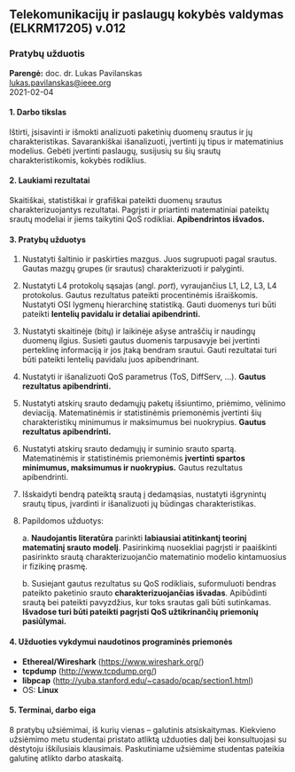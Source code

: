 ## Telekomunikacijų ir paslaugų kokybės valdymas (ELKRM17205) v.012
### Pratybų užduotis

**Parengė:** doc. dr. Lukas Pavilanskas \
lukas.pavilanskas@ieee.org \
2021-02-04

#### 1. Darbo tikslas

Ištirti, įsisavinti ir išmokti analizuoti paketinių duomenų srautus ir jų charakteristikas.
Savarankiškai išanalizuoti, įvertinti jų tipus ir matematinius modelius.
Gebėti įvertinti paslaugų, susijusių su šių srautų charakteristikomis, kokybės rodiklius.

#### 2. Laukiami rezultatai

Skaitiškai, statistiškai ir grafiškai pateikti duomenų srautus charakterizuojantys rezultatai.
Pagrįsti ir priartinti matematiniai pateiktų srautų modeliai ir jiems taikytini QoS rodikliai.
**Apibendrintos išvados.**

#### 3. Pratybų užduotys

1. Nustatyti šaltinio ir paskirties mazgus.
   Juos sugrupuoti pagal srautus.
   Gautas mazgų grupes (ir srautus) charakterizuoti ir palyginti.
   
2. Nustatyti L4 protokolų sąsajas (angl. _port_),
   vyraujančius L1, L2, L3, L4 protokolus.
   Gautus rezultatus pateikti procentinėmis išraiškomis.
   Nustatyti OSI lygmenų hierarchinę statistiką.
   Gauti duomenys turi būti pateikti **lentelių pavidalu ir detaliai apibendrinti.**
   
3. Nustatyti skaitinėje (bitų) ir laikinėje ašyse antraščių ir naudingų duomenų ilgius.
   Susieti gautus duomenis tarpusavyje bei įvertinti perteklinę informaciją ir jos įtaką bendram srautui.
   Gauti rezultatai turi būti pateikti lentelių pavidalu juos apibendrinant.
   
4. Nustatyti ir išanalizuoti QoS parametrus (ToS, DiffServ, ...).
   **Gautus rezultatus apibendrinti.**
   
5. Nustatyti atskirų srauto dedamųjų paketų išsiuntimo, priėmimo, vėlinimo deviaciją.
   Matematinėmis ir statistinėmis priemonėmis įvertinti šių charakteristikų minimumus ir maksimumus bei nuokrypius.
   **Gautus rezultatus apibendrinti.**
   
6. Nustatyti atskirų srauto dedamųjų ir suminio srauto spartą.
   Matematinėmis ir statistinėmis priemonėmis **įvertinti spartos minimumus, maksimumus ir nuokrypius.**
   Gautus rezultatus apibendrinti.
   
7. Išskaidyti bendrą pateiktą srautą į dedamąsias, 
   nustatyti išgrynintų srautų tipus, 
   įvardinti ir išanalizuoti jų būdingas charakteristikas.
   
8. Papildomos užduotys:
   
   a. **Naudojantis literatūra** parinkti **labiausiai atitinkantį teorinį matematinį srauto modelį**.
     Pasirinkimą nuosekliai pagrįsti ir paaiškinti pasirinkto srautą charakterizuojančio matematinio modelio kintamuosius ir fizikinę prasmę.
     
   b. Susiejant gautus rezultatus su QoS rodikliais, suformuluoti bendras pateikto paketinio srauto **charakterizuojančias išvadas**.
     Apibūdinti srautą bei pateikti pavyzdžius, kur toks srautas gali būti sutinkamas.
     **Išvadose turi būti pateikti pagrįsti QoS užtikrinančių priemonių pasiūlymai.**

#### 4. Užduoties vykdymui naudotinos programinės priemonės

* **Ethereal/Wireshark** (https://www.wireshark.org/)
* **tcpdump** (http://www.tcpdump.org/)
* **libpcap** (http://yuba.stanford.edu/~casado/pcap/section1.html)
* OS: **Linux**

#### 5. Terminai, darbo eiga

8 pratybų užsiėmimai, iš kurių vienas – galutinis atsiskaitymas.
Kiekvieno užsiėmimo metu studentai pristato atliktą užduoties dalį
bei konsultuojasi su dėstytoju iškilusiais klausimais.
Paskutiniame užsiėmime studentas pateikia galutinę atlikto darbo ataskaitą.
